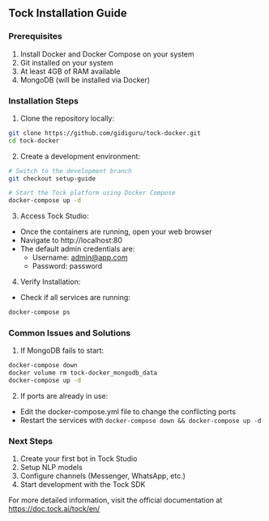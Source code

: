 ## Tock Installation Guide

### Prerequisites
1. Install Docker and Docker Compose on your system
2. Git installed on your system
3. At least 4GB of RAM available
4. MongoDB (will be installed via Docker)

### Installation Steps

1. Clone the repository locally:
```bash
git clone https://github.com/gidiguru/tock-docker.git
cd tock-docker
```

2. Create a development environment:
```bash
# Switch to the development branch
git checkout setup-guide

# Start the Tock platform using Docker Compose
docker-compose up -d
```

3. Access Tock Studio:
- Once the containers are running, open your web browser
- Navigate to http://localhost:80
- The default admin credentials are:
  - Username: admin@app.com
  - Password: password

4. Verify Installation:
- Check if all services are running:
```bash
docker-compose ps
```

### Common Issues and Solutions

1. If MongoDB fails to start:
```bash
docker-compose down
docker volume rm tock-docker_mongodb_data
docker-compose up -d
```

2. If ports are already in use:
- Edit the docker-compose.yml file to change the conflicting ports
- Restart the services with `docker-compose down && docker-compose up -d`

### Next Steps

1. Create your first bot in Tock Studio
2. Setup NLP models
3. Configure channels (Messenger, WhatsApp, etc.)
4. Start development with the Tock SDK

For more detailed information, visit the official documentation at https://doc.tock.ai/tock/en/
